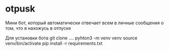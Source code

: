 # otpusk
Мини бот, который автоматически отвечает всем в личные сообщения о том, что я нахожусь в отпуске

Для установки бота 
git clone ....
pyhton3 -m venv venv
source venv/bin/activate
pip install -r requirements.txt
